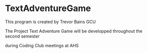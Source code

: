 # TextAdventureGame
This program is created by Trevor Bains GCU

The Project Text Adventure Game will be developped throughout the second semester

during Coding Club meetings at AHS
